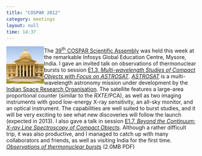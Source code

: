 ```yaml
---
title: "COSPAR 2012"
category: meetings
layout: null
time: 14:37
---
```

<!-- header generated from blosxom format post; make_header.pl 23.1.2022 -->
<p>
      <img src="images/cospar2012.jpg" width="100" align="left">The
<a href="http://www.cospar2012india.org">39<sup>th</sup> COSPAR Scientific
Assembly</a> was held this week at the remarkable Infosys Global Education 
Centre, Mysore, India.
I gave an invited talk on observations of thermonuclear bursts to session
<a href="http://www.cospar-assembly.org/admin/sessioninfo.php?session=295">E1.3,
<em>Multi-wavelength Studies of Compact Objects with Focus on
ASTROSAT</em></a>. 
<a href="http://www.iucaa.ernet.in/~astrosat/"><em>ASTROSAT</em></a> is
a multi-wavelength astronomy mission under development by the 
<a href="http://www.isro.org/">Indian Space Research Organisation</a>. The 
satellite features a large-area proportional counter (similar to the
<em>RXTE</em>/PCA), as well as two imaging instruments with good low-energy
X-ray sensitivity, an all-sky monitor, and an optical instrument.
The capabilities are well suited to burst studies, and it will be very 
exciting to see what new discoveries will follow the launch  (expected in
2013).
I also gave a talk in session
<a href="http://www.cospar-assembly.org/admin/sessioninfo.php?session=299">E1.7,
<em>Beyond the Continuum: X-ray Line Spectroscopy of Compact Objects</em></a>.
Although a rather difficult trip, it was also productive, and I managed to
catch up with many collaborators and friends,
as well as visiting India for the first time.
<br>
<a href="/~dgallow/docs/COSPAR Galloway E1.3-0023-12.pdf"><em>Observations of
thermonuclear bursts</em></a> (2.0MB PDF)
